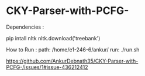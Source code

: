# CKY-Parser-with-PCFG-

Dependencies :

pip intall nltk
nltk.download('treebank')

How to Run :
  path:
  /home/e1-246-6/ankur/
  run:
  ./run.sh

https://github.com/AnkurDebnath35/CKY-Parser-with-PCFG-/issues/1#issue-436212412
